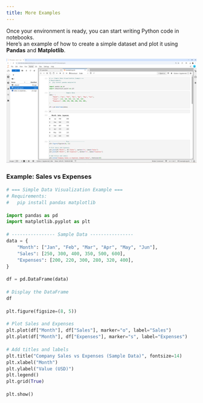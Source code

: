 ```yaml
---
title: More Examples
---
```


Once your environment is ready, you can start writing Python code in notebooks.  
Here’s an example of how to create a simple dataset and plot it using **Pandas** and **Matplotlib**.

![Python Example Notebook Screenshot](../assets/5.png)

### **Example: Sales vs Expenses**
```python
# === Simple Data Visualization Example ===
# Requirements:
#   pip install pandas matplotlib

import pandas as pd
import matplotlib.pyplot as plt

# ---------------- Sample Data ----------------
data = {
    "Month": ["Jan", "Feb", "Mar", "Apr", "May", "Jun"],
    "Sales": [250, 300, 400, 350, 500, 600],
    "Expenses": [200, 220, 300, 280, 320, 400],
}

df = pd.DataFrame(data)

# Display the DataFrame
df

plt.figure(figsize=(8, 5))

# Plot Sales and Expenses
plt.plot(df["Month"], df["Sales"], marker="o", label="Sales")
plt.plot(df["Month"], df["Expenses"], marker="s", label="Expenses")

# Add titles and labels
plt.title("Company Sales vs Expenses (Sample Data)", fontsize=14)
plt.xlabel("Month")
plt.ylabel("Value (USD)")
plt.legend()
plt.grid(True)

plt.show()
